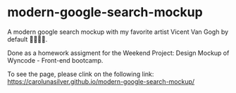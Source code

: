 # modern-google-search-mockup
A modern google search mockup with my favorite artist Vicent Van Gogh by default 🌻🎨💙💫.

Done as a homework assigment for the Weekend Project: Design Mockup of Wyncode - Front-end bootcamp.

To see the page, please clink on the following link: https://carolunasilver.github.io/modern-google-search-mockup/
